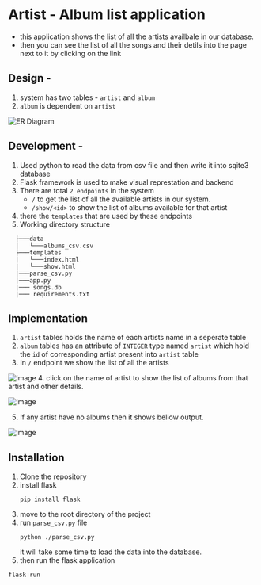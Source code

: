 # Artist - Album list application
- this application shows the list of all the artists availbale in our database.
- then you can see the list of all the songs and their detils into the page next to it by clicking on the link

## Design - 
1. system has two tables - `artist` and `album`
2. `album` is dependent on `artist`

![ER Diagram](https://github.com/ZaraIkelua/Songs/assets/160255109/4476a8f7-2dac-4e6e-83a1-000ed7b022cf)

## Development - 
1. Used python to read the data from csv file and then write it into sqite3 database
2. Flask framework is used to make visual represtation and backend
3. There are total `2 endpoints` in the system
   - `/` to get the list of all the available artists in our system.
   - `/show/<id>` to show the list of albums available for that artist
4. there the `templates` that are used by these endpoints
5. Working directory structure
 ```terminal
   ├───data
   |   └───albums_csv.csv
   ├───templates
   |   └───index.html
   |   └───show.html
   |───parse_csv.py
   |───app.py
   |─── songs.db
   |─── requirements.txt
```

## Implementation 
1. `artist` tables holds the name of each artists name in a seperate table
2. `album` tables has an attribute of `INTEGER` type named `artist` which hold the `id` of corresponding artist present into `artist` table
3. In `/` endpoint we show the list of all the artists

![image](https://github.com/ZaraIkelua/Songs/assets/160255109/4e634b51-eca8-41c7-88db-2a919589ba44)
4. click on the name of artist to show the list of albums from that artist and other details. 

![image](https://github.com/ZaraIkelua/Songs/assets/160255109/895222f4-f09a-4132-8f6f-854518e2edc9)

5. If any artist have no albums then it shows bellow output.

![image](https://github.com/ZaraIkelua/Songs/assets/160255109/bb86cd3e-c424-4b87-81ac-3f9e525437f2)

     
## Installation
1. Clone the repository
2. install flask
   ```terminal
   pip install flask
   ```
3. move to the root directory of the project
4. run `parse_csv.py` file
   ```terminal
   python ./parse_csv.py
   ```
   it will take some time to load the data into the database.
5. then run the flask application
  ```terminal
  flask run
  ```
